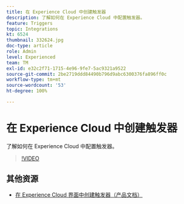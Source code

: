 ```yaml
---
title: 在 Experience Cloud 中创建触发器
description: 了解如何在 Experience Cloud 中配置触发器。
feature: Triggers
topic: Integrations
kt: 6524
thumbnail: 332624.jpg
doc-type: article
role: Admin
level: Experienced
team: TM
exl-id: e32c2f71-1715-4e96-9fe7-5ac9321a9522
source-git-commit: 2be2719ddd84490b796d9abc6300376fa896ff0c
workflow-type: tm+mt
source-wordcount: '53'
ht-degree: 100%

---
```


# 在 Experience Cloud 中创建触发器

了解如何在 Experience Cloud 中配置触发器。

>[!VIDEO](https://video.tv.adobe.com/v/332624?quality=12)

## 其他资源

* [在 Experience Cloud 界面中创建触发器（产品文档）](https://experienceleague.adobe.com/docs/campaign-standard/using/integrating-with-adobe-cloud/working-with-campaign-and-triggers/configuring-triggers-in-experience-cloud.html?lang=zh-Hans#creating-a-trigger-in-the-experience-cloud-interface)
